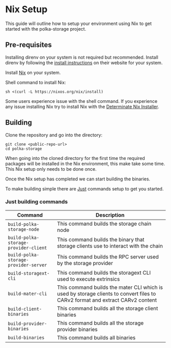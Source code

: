 # Nix Setup

This guide will outline how to setup your environment using Nix to get started with the polka-storage project.

## Pre-requisites

Installing direnv on your system is not required but recommended.
Install direnv by following the [install instructions](https://direnv.net/docs/installation.html) on their website for your system.

Install [Nix](https://nixos.org/download/) on your system.

Shell command to install Nix:

`sh <(curl -L https://nixos.org/nix/install)`

Some users experience issue with the shell command. If you experience any issue installing Nix try to install Nix with the [Determinate Nix Installer](https://github.com/DeterminateSystems/nix-installer).

## Building

Clone the repository and go into the directory:

```shell
git clone <public-repo-url>
cd polka-storage
```

When going into the cloned directory for the first time the required packages will be installed in the Nix environment, this make take some time.
This Nix setup only needs to be done once.

Once the Nix setup has completed we can start building the binaries.

To make building simple there are [Just](https://github.com/casey/just) commands setup to get you started.

### Just building commands

| Command                               | Description                                                                                                                   |
| ------------------------------------- | ----------------------------------------------------------------------------------------------------------------------------- |
| `build-polka-storage-node`            | This command builds the storage chain node                                                                                    |
| `build-polka-storage-provider-client` | This command builds the binary that storage clients use to interact with the chain                                            |
| `build-polka-storage-provider-server` | This command builds the RPC server used by the storage provider                                                               |
| `build-storagext-cli`                 | This command builds the storagext CLI used to execute extrinsics                                                              |
| `build-mater-cli`                     | This command builds the mater CLI which is used by storage clients to convert files to CARv2 format and extract CARv2 content |
| `build-client-binaries`               | This command builds all the storage client binaries                                                                           |
| `build-provider-binaries`             | This command builds all the storage provider binaries                                                                         |
| `build-binaries`                      | This command builds all binaries                                                                                              |
